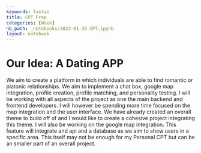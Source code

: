 ```yaml
---
keywords: fastai
title: CPT Prep 
categories: [Week]
nb_path: _notebooks/2023-01-30-CPT.ipynb
layout: notebook
---
```


<!--
#################################################
### THIS FILE WAS AUTOGENERATED! DO NOT EDIT! ###
#################################################
# file to edit: _notebooks/2023-01-30-CPT.ipynb
-->

<div class="container" id="notebook-container">
        
<div class="cell border-box-sizing text_cell rendered"><div class="inner_cell">
<div class="text_cell_render border-box-sizing rendered_html">
<h1 id="Our-Idea:-A-Dating-APP">Our Idea: A Dating APP<a class="anchor-link" href="#Our-Idea:-A-Dating-APP"> </a></h1><p>We aim to create a platform in which individuals are able to find romantic or platonic relationships. We aim to implement a chat box, google map integration, profile creation, profile matching, and personality testing. I will be working with all aspects of the project as one the main backend and frontend developers. I will however be spending more time focused on the map integration and the user interface. We have already created an overall theme to build off of and I would like to create a cohesive project integrating this theme. I will also be working on the google map integration. This feature will integrate and api and a database as we aim to show users in a specific area. This itself may not be enough for my Personal CPT but can be an smaller part of an overall project.</p>

</div>
</div>
</div>
</div>
 

